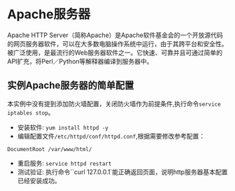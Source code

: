 # Apache服务器

Apache HTTP Server（简称Apache）是Apache软件基金会的一个开放源代码的网页服务器软件，可以在大多数电脑操作系统中运行，由于其跨平台和安全性。被广泛使用，是最流行的Web服务器软件之一。它快速、可靠并且可通过简单的API扩充，将Perl／Python等解释器编译到服务器中。
 
## 实例Apache服务器的简单配置
 
本实例中没有提到添加防火墙配置，关闭防火墙作为前提条件,执行命令`service iptables stop`。

* 安装软件: `yum install httpd -y`
* 编辑配置文件`/etc/httpd/conf/httpd.conf`,根据需要修改参考配置：
```
DocumentRoot /var/www/html/
```
* 重启服务: `service httpd restart`
* 测试验证: 执行命令``curl 127.0.0.1`能正确返回页面，说明http服务器基本配置已经安装成功。
